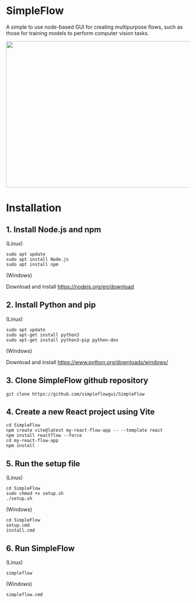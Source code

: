 # SimpleFlow
A simple to use node-based GUI for creating multipurpose flows, such as those for training models to perform computer vision tasks.

<a href="alternative text"><img src="https://github.com/simpleflowgui/SimpleFlow/blob/main/simpleflow.png" align="middle" width="800" height="400"></a>

# Installation
## 1. Install Node.js and npm

(Linux)
```code
sudo apt update
sudo apt install Node.js
sudo apt install npm
```

(Windows)

Download and install https://nodejs.org/en/download

## 2. Install Python and pip

(Linux)
```code
sudo apt update
sudo apt-get install python3
sudo apt-get install python3-pip python-dev
```

(Windows)

Download and install https://www.python.org/downloads/windows/

## 3. Clone SimpleFlow github repository
```code
git clone https://github.com/simpleflowgui/SimpleFlow
```

## 4. Create a new React project using Vite
```code
cd SimpleFlow
npm create vite@latest my-react-flow-app -- --template react
npm install reactflow --force
cd my-react-flow-app
npm install
```

## 5. Run the setup file

(Linux)
```code
cd SimpleFlow
sudo chmod +x setup.sh
./setup.sh
```

(Windows)
```code
cd SimpleFlow
setup.cmd
install.cmd
```

## 6. Run SimpleFlow
(Linux)
```code
simpleflow
```

(Windows)
```code
simpleflow.cmd
```




